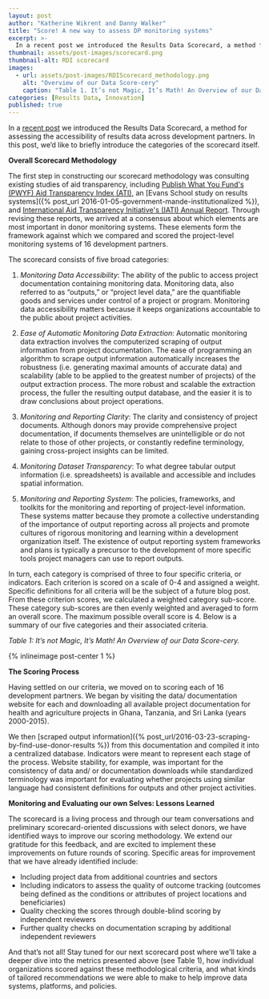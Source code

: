 ```yaml
---
layout: post
author: "Katherine Wikrent and Danny Walker"
title: "Score! A new way to assess DP monitoring systems" 
excerpt: >-
  In a recent post we introduced the Results Data Scorecard, a method for assessing the accessibility of results data across development partners. In this post, we’d like to briefly introduce the categories of the scorecard itself....
thumbnail: assets/post-images/scorecard.png
thumbnail-alt: RDI scorecard
images:
  - url: assets/post-images/RDIScorecard_methodology.png
    alt: "Overview of our Data Score-cery"
    caption: "Table 1. It’s not Magic, It’s Math! An Overview of our Data Score-cery."
categories: [Results Data, Innovation]
published: true
---
```


In a [recent post](http://www.developmentgateway.org/2016/08/16/results-data-scorecard/) we introduced the Results Data Scorecard, a method for assessing the accessibility of results data across development partners. In this post, we’d like to briefly introduce the categories of the scorecard itself.

**Overall Scorecard Methodology**

The first step in constructing our scorecard methodology was consulting existing studies of aid transparency, including [Publish What You Fund's (PWYF) Aid Transparency Index (ATI)](http://ati.publishwhatyoufund.org), an [Evans School study on results systems]({% post_url 2016-01-05-government-mande-institutionalized %}), and [International Aid Transparency Initiative's (IATI) Annual Report](http://www.aidtransparency.net/annualreport2015/#home). Through revising these reports, we arrived at a consensus about which elements are most important in donor monitoring systems. These elements form the framework against which we compared and scored the project-level monitoring systems of 16 development partners.

The scorecard consists of five broad categories:

1.	*Monitoring Data Accessibility*: The ability of the public to access project documentation containing monitoring data. Monitoring data, also referred to as “outputs,” or “project level data,” are the quantifiable goods and services under control of a project or program. Monitoring data accessibility matters because it keeps organizations accountable to the public about project activities.

2.	*Ease of Automatic Monitoring Data Extraction*: Automatic monitoring data extraction involves the computerized scraping of output information from project documentation. The ease of programming an algorithm to scrape output information automatically increases the robustness (i.e. generating maximal amounts of accurate data) and scalability (able to be applied to the greatest number of projects) of the output extraction process. The more robust and scalable the extraction process, the fuller the resulting output database, and the easier it is to draw conclusions about project operations.

3.	*Monitoring and Reporting Clarity*: The clarity and consistency of project documents. Although donors may provide comprehensive project documentation, if documents themselves are unintelligible or do not relate to those of other projects, or constantly redefine terminology, gaining cross-project insights can be limited.

4.	*Monitoring Dataset Transparency*: To what degree tabular output information (i.e. spreadsheets) is available and accessible and includes spatial information.

5.	*Monitoring and Reporting System*: The policies, frameworks, and toolkits for the monitoring and reporting of project-level information. These systems matter because they promote a collective understanding of the importance of output reporting across all projects and promote cultures of rigorous monitoring and learning within a development organization itself. The existence of output reporting system frameworks and plans is typically a precursor to the development of more specific tools project managers can use to report outputs.

In turn, each category is comprised of three to four specific criteria, or indicators.  Each criterion is scored on a scale of 0-4 and assigned a weight. Specific definitions for all criteria will be the subject of a future blog post. From these criterion scores, we calculated a weighted category sub-score. These category sub-scores are then evenly weighted and averaged to form an overall score. The maximum possible overall score is 4. Below is a summary of our five categories and their associated criteria.

_Table 1: It’s not Magic, It’s Math! An Overview of our Data Score-cery._

{% inlineimage post-center 1 %}

**The Scoring Process**

Having settled on our criteria, we moved on to scoring each of 16 development partners.  We began by visiting the data/ documentation website for each and downloading all available project documentation for health and agriculture projects in Ghana, Tanzania, and Sri Lanka (years 2000-2015).

We then [scraped output information]({% post_url/2016-03-23-scraping-by-find-use-donor-results %}) from this documentation and compiled it into a centralized database. Indicators were meant to represent each stage of the process. Website stability, for example, was important for the consistency of data and/ or documentation downloads while standardized terminology was important for evaluating whether projects using similar language had consistent definitions for outputs and other project activities.

**Monitoring and Evaluating our own Selves: Lessons Learned**

The scorecard is a living process and through our team conversations and preliminary scorecard-oriented discussions with select donors, we have identified ways to improve our scoring methodology. We extend our gratitude for this feedback, and are excited to implement these improvements on future rounds of scoring. Specific areas for improvement that we have already identified include:

- Including project data from additional countries and sectors
- Including indicators to assess the quality of outcome tracking (outcomes being defined as the conditions or attributes of project locations and beneficiaries)
- Quality checking the scores through double-blind scoring by independent reviewers
- Further quality checks on documentation scraping by additional independent reviewers

And that’s not all! Stay tuned for our next scorecard post where we'll take a deeper dive into the metrics presented above (see Table 1), how individual organizations scored against these methodological criteria, and what kinds of tailored recommendations we were able to make to help improve data systems, platforms, and policies.

